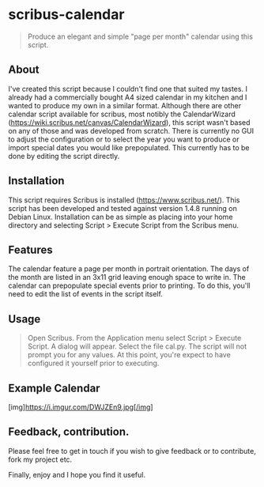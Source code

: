 # scribus-calendar

> Produce an elegant and simple "page per month" calendar using this script.

## About
I've created this script because I couldn't find one that suited my tastes. I already had a commercially bought A4 sized calendar in my kitchen and I wanted to produce my own in a similar format. Although there are other calendar script available for scribus, most notibly the CalendarWizard (https://wiki.scribus.net/canvas/CalendarWizard), this script wasn't based on any of those and was developed from scratch. There is currently no GUI to adjust the configuration or to select the year you want to produce or import special dates you would like prepopulated. This currently has to be done by editing the script directly.

## Installation
This script requires Scribus is installed (https://www.scribus.net/). This script has been developed and tested against version 1.4.8 running on Debian Linux. Installation can be as simple as placing into your home directory and selecting Script > Execute Script from the Scribus menu. 

## Features
The calendar feature a page per month in portrait orientation. The days of the month are listed in an 3x11 grid leaving enough space to write in. The calendar can prepopulate special events prior to printing. To do this, you'll need to edit the list of events in the script itself.

## Usage
> Open Scribus.
> From the Application menu select Script > Execute Script. A dialog will appear. Select the file cal.py. The script will not prompt you for any values. At this point, you're expect to have configured it yourself prior to executing.

## Example Calendar
[img]https://i.imgur.com/DWJZEn9.jpg[/img]

## Feedback, contribution.
Please feel free to get in touch if you wish to give feedback or to contribute, fork my project etc.

Finally, enjoy and I hope you find it useful.



